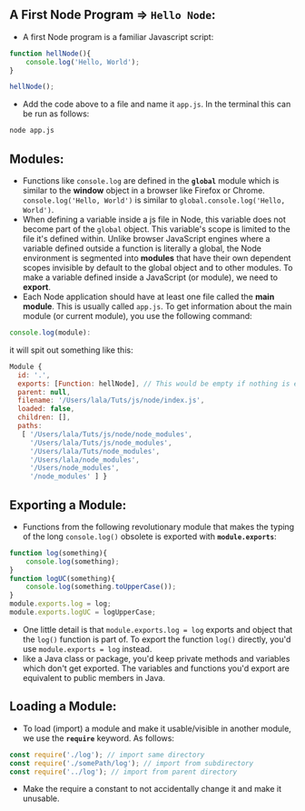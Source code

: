 ## A First Node Program => `Hello Node`:
- A first Node program is a familiar Javascript script:
```javascript
function hellNode(){
	console.log('Hello, World');
}

hellNode();
```
- Add the code above to a file and name it `app.js`. In the terminal this can be run as follows:
```sh
node app.js
```

## Modules:
- Functions like `console.log` are defined in the **`global`** module which is similar to the **window** object in a browser like Firefox or Chrome. `console.log('Hello, World')` is similar to `global.console.log('Hello, World')`.
- When defining a variable inside a js file in Node, this variable does not become part of the `global` object. This variable's scope is limited to the file it's defined within. Unlike browser JavaScript engines where a variable defined outside a function is literally a global, the Node environment is segmented into **modules** that have their own dependent scopes invisible by default to the global object and to other modules. To make a variable defined inside a JavaScript (or module), we need to **export**.
- Each Node application should have at least one file called the **main module**. This is usually called `app.js`. To get information about the main module (or current module), you use the following command:
```javascript
console.log(module):
```
it will spit out something like this:
```javascript
Module {
  id: '.',
  exports: [Function: hellNode], // This would be empty if nothing is exported.
  parent: null,
  filename: '/Users/lala/Tuts/js/node/index.js',
  loaded: false,
  children: [],
  paths:
   [ '/Users/lala/Tuts/js/node/node_modules',
     '/Users/lala/Tuts/js/node_modules',
     '/Users/lala/Tuts/node_modules',
     '/Users/lala/node_modules',
     '/Users/node_modules',
     '/node_modules' ] }
```

## Exporting a Module:
- Functions from the following revolutionary module that makes the typing of the long `console.log()` obsolete is exported with **`module.exports`**:
```javascript
function log(something){
	console.log(something);
}
function logUC(something){
	console.log(something.toUpperCase());
}
module.exports.log = log;
module.exports.logUC = logUpperCase;
```
- One little detail is that `module.exports.log = log` exports and object that the `log()` function is part of. To export the function `log()` directly, you'd use `module.exports = log` instead.
- like a Java class or package, you'd keep private methods and variables which don't get exported. The variables and functions you'd export are equivalent to public members in Java.

## Loading a Module:
- To load (import) a module and make it usable/visible in another module, we use the **`require`** keyword. As follows:
```javascript
const require('./log'); // import same directory
const require('./somePath/log'); // import from subdirectory
const require('../log'); // import from parent directory
```
- Make the require a constant to not accidentally change it and make it unusable. 
